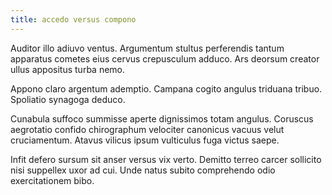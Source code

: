 ```yaml
---
title: accedo versus compono
---
```


Auditor illo adiuvo ventus. Argumentum stultus perferendis tantum apparatus cometes eius cervus crepusculum adduco. Ars deorsum creator ullus appositus turba nemo.

Appono claro argentum ademptio. Campana cogito angulus triduana tribuo. Spoliatio synagoga deduco.

Cunabula suffoco summisse aperte dignissimos totam angulus. Coruscus aegrotatio confido chirographum velociter canonicus vacuus velut cruciamentum. Atavus vilicus ipsum vulticulus fuga victus saepe.

Infit defero sursum sit anser versus vix verto. Demitto terreo carcer sollicito nisi suppellex uxor ad cui. Unde natus subito comprehendo odio exercitationem bibo.